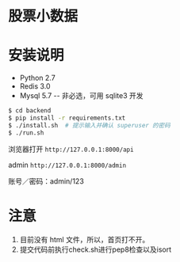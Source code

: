 #  股票小数据

# 安装说明

- Python 2.7
- Redis 3.0
- Mysql 5.7 -- 非必选，可用 sqlite3 开发

```bash
$ cd backend
$ pip install -r requirements.txt
$ ./install.sh  # 提示输入并确认 superuser 的密码
$ ./run.sh
```

浏览器打开 `http://127.0.0.1:8000/api`

admin `http://127.0.0.1:8000/admin`

账号／密码：admin/123

# 注意

1. 目前没有 html 文件，所以，首页打不开。
2. 提交代码前执行check.sh进行pep8检查以及isort
